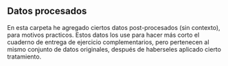## Datos procesados

<p>En esta carpeta he agregado ciertos datos post-procesados (sin contexto), para motivos practicos. Estos datos los use para hacer más corto el cuaderno de entrega de ejercicio complementarios, pero pertenecen al mismo conjunto de datos originales, después de haberseles aplicado cierto tratamiento.</p>
